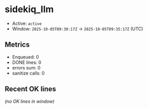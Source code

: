 # sidekiq_llm

- Active: `active`
- Window: `2025-10-05T09:30:17Z` → `2025-10-05T09:35:17Z` (UTC)

## Metrics
- Enqueued: 0
- DONE lines: 0
- errors sum: 0
- sanitize calls: 0

## Recent OK lines
_(no OK lines in window)_
